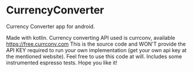 # CurrencyConverter
Currency Converter app for android.

Made with kotlin.
Currency converting API used is currconv, available https://free.currconv.com
This is the source code and WON'T provide the API KEY required to run your own
implementation (get your own api key at the mentioned website).
Feel free to use this code at will. 
Includes some instrumented espresso tests.
Hope you like it!
